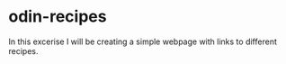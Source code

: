 # odin-recipes
In this excerise I will be creating a simple webpage with links to different recipes.